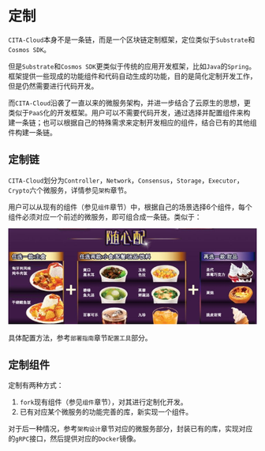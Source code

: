# 定制

`CITA-Cloud`本身不是一条链，而是一个区块链定制框架，定位类似于`Substrate`和`Cosmos SDK`。

但是`Substrate`和`Cosmos SDK`更类似于传统的应用开发框架，比如`Java`的`Spring`。框架提供一些现成的功能组件和代码自动生成的功能，目的是简化定制开发工作，但是仍然需要进行代码开发。

而`CITA-Cloud`沿袭了一直以来的微服务架构，并进一步结合了云原生的思想，更类似于`PaaS`化的开发框架。用户可以不需要代码开发，通过选择并配置组件来构建一条链；也可以根据自己的特殊需求来定制开发相应的组件，结合已有的其他组件构建一条链。

## 定制链

`CITA-Cloud`划分为`Controller`，`Network`，`Consensus`，`Storage`，`Executor`，`Crypto`六个微服务，详情参见`架构`章节。

用户可以从现有的组件（参见`组件`章节）中，根据自己的场景选择6个组件，每个组件必须对应一个前述的微服务，即可组合成一条链。类似于：

![](_static/images/kfc.jpg)

具体配置方法，参考`部署指南`章节`配置工具`部分。

## 定制组件

定制有两种方式：

1. `fork`现有组件（参见`组件`章节），对其进行定制化开发。
2. 已有对应某个微服务的功能完善的库，新实现一个组件。

对于后一种情况，参考`架构设计`章节对应的微服务部分，封装已有的库，实现对应的`gRPC`接口，然后提供对应的`Docker`镜像。
